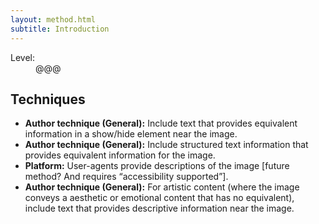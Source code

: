 ```yaml
---
layout: method.html
subtitle: Introduction
---
```


<dl class="method-card">
  <div>
    <dt>Level:</dt>
    <dd>@@@</dd>
  </div>
</dl>

## Techniques

* **Author technique (General):** Include text that provides equivalent information in a show/hide element near the image.
* **Author technique (General):** Include structured text information that provides equivalent information for the image.
* **Platform:** User-agents provide descriptions of the image [future method? And requires “accessibility supported”].
* **Author technique (General):** For artistic content (where the image conveys a aesthetic or emotional content that has no equivalent), include text that provides descriptive information near the image.